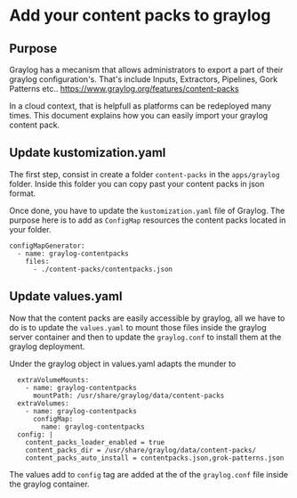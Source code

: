 # Add your content packs to graylog

## Purpose

Graylog has a mecanism that allows administrators to export a part of their graylog configuration's.
That's include Inputs, Extractors, Pipelines, Gork Patterns etc..
https://www.graylog.org/features/content-packs

In a cloud context, that is helpfull as platforms can be redeployed many times.
This document explains how you can easily import your graylog content pack.

## Update kustomization.yaml
The first step, consist in create a folder `content-packs` in the `apps/graylog` folder.
Inside this folder you can copy past your content packs in json format.

Once done, you have to update the `kustomization.yaml` file of Graylog.
The purpose here is to add as `ConfigMap` resources the content packs located in your folder.

```
configMapGenerator:
  - name: graylog-contentpacks
    files:
      - ./content-packs/contentpacks.json
```

## Update values.yaml

Now that the content packs are easily accessible by graylog, all we have to do is to
update the `values.yaml` to mount those files inside the graylog server container and then to update the `graylog.conf` to install them at the graylog deployment.

Under the graylog object in values.yaml adapts the munder to
```
  extraVolumeMounts:
    - name: graylog-contentpacks
      mountPath: /usr/share/graylog/data/content-packs
  extraVolumes:
    - name: graylog-contentpacks
      configMap: 
        name: graylog-contentpacks
  config: |
    content_packs_loader_enabled = true
    content_packs_dir = /usr/share/graylog/data/content-packs/
    content_packs_auto_install = contentpacks.json,grok-patterns.json
```
The values add to `config` tag are added at the of the `graylog.conf` file inside the graylog container.